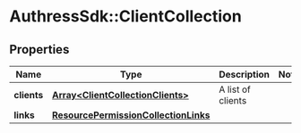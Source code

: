 # AuthressSdk::ClientCollection

## Properties
Name | Type | Description | Notes
------------ | ------------- | ------------- | -------------
**clients** | [**Array&lt;ClientCollectionClients&gt;**](ClientCollectionClients.md) | A list of clients | 
**links** | [**ResourcePermissionCollectionLinks**](ResourcePermissionCollectionLinks.md) |  | 

